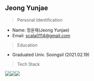 Jeong Yunjae
---

> Personal Identification

* Name: 정윤재(Jeong Yunjae)
* Email: scala0114@gmail.com



> Education

* Graduated Univ. Soongsil (2021.02.19)



> Tech Stack

<img src="https://img.shields.io/badge/Python-3766AB?style=flat-square&logo=Python&logoColor=white"/><img src="https://img.shields.io/badge/JAVA-02458D?style=flat-square&logo=java&logoColor=white"/><img src="https://img.shields.io/badge/Spring Boot-6DB33F?style=flat-square&logo=SpringBoot&logoColor=white"/>
